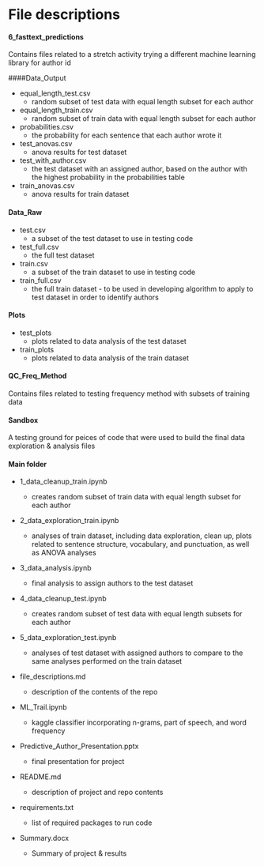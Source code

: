 # File descriptions

#### 6_fasttext_predictions

Contains files related to a stretch activity trying a different machine learning library for author id



####Data_Output

* equal_length_test.csv
  * random subset of test data with equal length subset for each author
* equal_length_train.csv		
  * random subset of train data with equal length subset for each author
* probabilities.csv			
  * the probability for each sentence that each author wrote it
* test_anovas.csv				
  * anova results for test dataset
* test_with_author.csv		
  * the test dataset with an assigned author, based on the author with 								the highest probability in the probabilities table
* train_anovas.csv			
  * anova results for train dataset	



#### Data_Raw

* test.csv			
  * a subset of the test dataset to use in testing code
* test_full.csv			
  * the full test dataset
* train.csv			
  * a subset of the train dataset to use in testing code
* train_full.csv			
  * the full train dataset - to be used in developing algorithm to apply to test dataset in order to identify authors



#### Plots

* test_plots			
  * plots related to data analysis of the test dataset
* train_plots			
  * plots related to data analysis of the train dataset



#### QC_Freq_Method

Contains files related to testing frequency method with subsets of training data



#### Sandbox					

A testing ground for peices of code that were used to build the final data exploration & analysis files



#### Main folder

* 1_data_cleanup_train.ipynb		
  * creates random subset of train data with equal length subset for each author
* 2_data_exploration_train.ipynb		
  * analyses of train dataset, including data exploration, clean up, plots related to sentence structure, vocabulary, and punctuation, as well as ANOVA analyses
* 3_data_analysis.ipynb			
  * final analysis to assign authors to the test dataset
* 4_data_cleanup_test.ipynb		
  * creates random subset of test data with equal length subsets for each author 
* 5_data_exploration_test.ipynb		
  * analyses of test dataset with assigned authors to compare to the same analyses performed on the train dataset


* file_descriptions.md			
  * description of the contents of the repo
* ML_Trail.ipynb
  * kaggle classifier incorporating n-grams, part of speech, and word frequency
* Predictive_Author_Presentation.pptx	
  * final presentation for project
* README.md				
  * description of project and repo contents
* requirements.txt			
  * list of required packages to run code
* Summary.docx				
  * Summary of project & results



